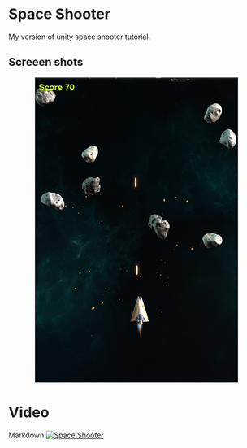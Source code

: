 ﻿
# Space Shooter

My version of unity space shooter tutorial.

## Screeen shots

<p align="center">
    <img src="https://raw.githubusercontent.com/adrianmarino/space-shooter/master/screenshots/Play.png">
</p>

# Video

Markdown
[![Space Shooter](http://img.youtube.com/vi/HsBXXShdidQ/0.jpg)](http://www.youtube.com/watch?v=HsBXXShdidQ "Space Shooter")
